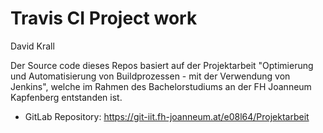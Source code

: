 # Travis CI Project work

David Krall

Der Source code dieses Repos basiert auf der Projektarbeit "Optimierung und Automatisierung von Buildprozessen - mit der Verwendung von Jenkins", welche im Rahmen des Bachelorstudiums an der FH Joanneum Kapfenberg entstanden ist.

* GitLab Repository: <https://git-iit.fh-joanneum.at/e08l64/Projektarbeit>
